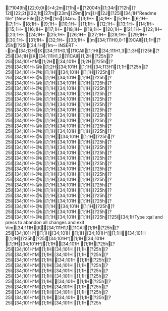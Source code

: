 [?1049h[22;0;0t[>4;2m[?1h=[?2004h[1;34r[?12h[?12l[22;2t[22;1t[27m[23m[29m[m[H[2J[?25l[34;1H"Readme file" [New File][2;1H[1m[34m~                                                                                                                               [3;1H~                                                                                                                               [4;1H~                                                                                                                               [5;1H~                                                                                                                               [6;1H~                                                                                                                               [7;1H~                                                                                                                               [8;1H~                                                                                                                               [9;1H~                                                                                                                               [10;1H~                                                                                                                               [11;1H~                                                                                                                               [12;1H~                                                                                                                               [13;1H~                                                                                                                               [14;1H~                                                                                                                               [15;1H~                                                                                                                               [16;1H~                                                                                                                               [17;1H~                                                                                                                               [18;1H~                                                                                                                               [19;1H~                                                                                                                               [20;1H~                                                                                                                               [21;1H~                                                                                                                               [22;1H~                                                                                                                               [23;1H~                                                                                                                               [24;1H~                                                                                                                               [25;1H~                                                                                                                               [26;1H~                                                                                                                               [27;1H~                                                                                                                               [28;1H~                                                                                                                               [29;1H~                                                                                                                               [30;1H~                                                                                                                               [31;1H~                                                                                                                               [32;1H~                                                                                                                               [33;1H~                                                                                                                               [m[34;111H0,0-1[9CAll[1;1H[?25h[?25l[34;1H[1m-- INSERT --[m[34;13H[K[34;111H0,1[11CAll[1;1Ht[34;111H1,3[1;3H[?25h[?25l[34;1H[K[34;111H1,2[11CAll[1;2H[?25h[?25l[34;101H^M[1;2H[34;101H  [1;2H[?25h[?25l[34;101H~@k[1;2H[34;101H   [1;1H[34;113H1[1;1H[?25h[?25l[34;101H~@k[1;1H[34;101H   [1;1H[?25h[?25l[34;101H~@k[1;1H[34;101H   [1;1H[?25h[?25l[34;101H~@k[1;1H[34;101H   [1;1H[?25h[?25l[34;101H~@k[1;1H[34;101H   [1;1H[?25h[?25l[34;101H~@k[1;1H[34;101H   [1;1H[?25h[?25l[34;101H~@k[1;1H[34;101H   [1;1H[?25h[?25l[34;101H~@k[1;1H[34;101H   [1;1H[?25h[?25l[34;101H~@k[1;1H[34;101H   [1;1H[?25h[?25l[34;101H~@k[1;1H[34;101H   [1;1H[?25h[?25l[34;101H~@k[1;1H[34;101H   [1;1H[?25h[?25l[34;101H~@k[1;1H[34;101H   [1;1H[?25h[?25l[34;101H~@k[1;1H[34;101H   [1;1H[?25h[?25l[34;101H~@k[1;1H[34;101H   [1;1H[?25h[?25l[34;101H~@k[1;1H[34;101H   [1;1H[?25h[?25l[34;101H~@k[1;1H[34;101H   [1;1H[?25h[?25l[34;101H~@k[1;1H[34;101H   [1;1H[?25h[?25l[34;101H~@k[1;1H[34;101H   [1;1H[?25h[?25l[34;101H~@k[1;1H[34;101H   [1;1H[?25h[?25l[34;101H~@k[1;1H[34;101H   [1;1H[?25h[?25l[34;101H~@k[1;1H[34;101H   [1;1H[?25h[?25l[34;101H~@k[1;1H[34;101H   [1;1H[?25h[?25l[34;101H~@k[1;1H[34;101H   [1;1H[?25h[?25l[34;101H~@k[1;1H[34;101H   [1;1H[?25h[?25l[34;101H~@k[1;1H[34;101H   [1;1H[?25h[?25l[34;101H~@k[1;1H[34;101H   [1;1H[?25h[?25l[34;101H~@k[1;1H[34;101H   [1;1H[?25h[?25l[34;101H~@k[1;1H[34;101H   [1;1H[?25h[?25l[34;101H~@k[1;1H[34;101H   [1;1H[?25h[?25l[34;1HType  :qa!  and press <Enter> to abandon all changes and exit Vim[34;111H[K[34;111H1,1[11CAll[1;1H[?25h[?25l[34;101H^[[1;1H[34;101H  [1;1H[34;101H^[[1;1H[34;101H  [1;1H[?25h[?25l[34;101H^[[1;1H[34;101H  [1;1H[34;101H^[[1;1H[34;101H  [1;1H[?25h[?25l[34;101H^M[1;1H[34;101H  [1;1H[?25h[?25l[34;101H^M[1;1H[34;101H  [1;1H[?25h[?25l[34;101H^M[1;1H[34;101H  [1;1H[?25h[?25l[34;101H^M[1;1H[34;101H  [1;1H[?25h[?25l[34;101H^M[1;1H[34;101H  [1;1H[?25h[?25l[34;101H^M[1;1H[34;101H  [1;1H[?25h[?25l[34;101H^M[1;1H[34;101H  [1;1H[?25h[?25l[34;101H^M[1;1H[34;101H  [1;1H[?25h[?25l[34;101H^M[1;1H[34;101H  [1;1H[?25h[?25l[34;101H^M[1;1H[34;101H  [1;1H[?25h[?25l[34;101H^M[1;1H[34;101H  [1;1H[?25h
